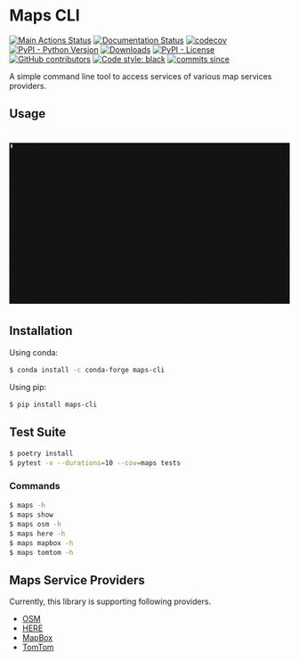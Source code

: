 # Maps CLI 

[![Main Actions Status](https://github.com/sackh/maps-cli/workflows/main/badge.svg)](https://github.com/sackh/maps-cli/actions)
[![Documentation Status](https://readthedocs.org/projects/maps-cli/badge/?version=latest)](https://maps-cli.readthedocs.io/en/latest/?badge=latest)
[![codecov](https://codecov.io/gh/sackh/maps-cli/branch/master/graph/badge.svg?token=98J9ILF6VG)](https://codecov.io/gh/sackh/maps-cli)
[![PyPI - Python Version](https://img.shields.io/pypi/v/maps-cli.svg?logo=pypi)](https://pypi.org/project/maps-cli/)
[![Downloads](https://pepy.tech/badge/maps-cli)](https://pepy.tech/project/maps-cli)
[![PyPI - License](https://img.shields.io/pypi/l/maps-cli)](https://pypi.org/project/maps-cli/)
[![GitHub contributors](https://img.shields.io/github/contributors/sackh/maps-cli)](https://github.com/sackh/maps-cli/graphs/contributors)
[![Code style: black](https://img.shields.io/badge/code%20style-black-000000.svg)](https://github.com/psf/black)
[![commits since](https://img.shields.io/github/commits-since/sackh/maps-cli/latest.svg)](https://github.com/sackh/maps-cli/commits/master)

A simple command line tool to access services of various map services providers.

## Usage
# ![demo](https://github.com/sackh/maps-cli/raw/master/images/demo.gif)

## Installation
Using conda:
```bash
$ conda install -c conda-forge maps-cli
```
Using pip: 

```bash
$ pip install maps-cli
```

## Test Suite
```bash
$ poetry install
$ pytest -v --durations=10 --cov=maps tests
```

### Commands

```bash
$ maps -h
$ maps show
$ maps osm -h
$ maps here -h
$ maps mapbox -h
$ maps tomtom -h
```

## Maps Service Providers
Currently, this library is supporting following providers.

- [OSM](https://www.openstreetmap.org/)
- [HERE](https://www.here.com/)
- [MapBox](https://www.mapbox.com/)
- [TomTom](https://www.tomtom.com/)

